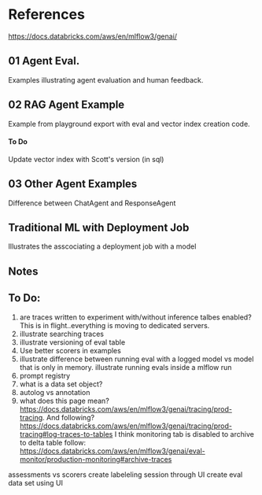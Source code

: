 # References

https://docs.databricks.com/aws/en/mlflow3/genai/




## 01 Agent Eval.

Examples illustrating agent evaluation and human feedback.


## 02 RAG Agent Example

Example from playground export with eval and vector index creation code.

#### To Do

Update vector index with Scott's version (in sql)

## 03 Other Agent Examples

Difference between ChatAgent and ResponseAgent


## Traditional ML with Deployment Job

Illustrates the asscociating a deployment job with a model




## Notes



## To Do:

1. are traces written to experiment with/without inference talbes enabled?  This is in flight..everything is moving to dedicated servers.
2. illustrate searching traces
3. illustrate versioning of eval table
4. Use better scorers in examples
5. illustrate difference between running eval with a logged model vs model that is only in memory.  illustrate running evals inside a mlflow run
6. prompt registry
7. what is a data set object?
8. autolog vs annotation
9. what does this page mean? https://docs.databricks.com/aws/en/mlflow3/genai/tracing/prod-tracing.  And following? https://docs.databricks.com/aws/en/mlflow3/genai/tracing/prod-tracing#log-traces-to-tables
I think monitoring tab is disabled to archive to delta table follow: https://docs.databricks.com/aws/en/mlflow3/genai/eval-monitor/production-monitoring#archive-traces


assessments vs scorers
create labeleling session through UI
create eval data set using UI



